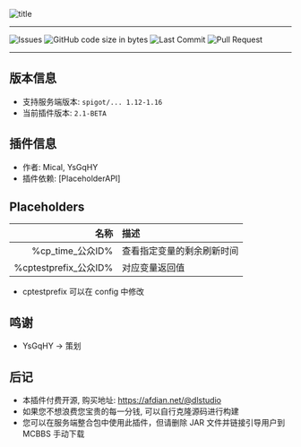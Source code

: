 ![title](https://s3.ax1x.com/2021/01/22/sowa5t.png)

---

![Issues](https://img.shields.io/github/issues/Micalhl/ReviveCoinReremake)
![GitHub code size in bytes](https://img.shields.io/github/languages/code-size/DL-Studio-CN/CustomPapi?style=flat-square)
![Last Commit](https://img.shields.io/github/last-commit/DL-Studio-CN/CustomPapi)
![Pull Request](https://img.shields.io/github/issues-pr/DL-Studio-CN/CustomPapi)

---

## 版本信息

- 支持服务端版本: `spigot/... 1.12-1.16`
- 当前插件版本: `2.1-BETA`

## 插件信息
- 作者: Mical, YsGqHY
- 插件依赖: [PlaceholderAPI]

## Placeholders

| 名称  | 描述 |
|----: | :---- |
|%cp_time_公众ID%|查看指定变量的剩余刷新时间|
|%cptestprefix_公众ID%|对应变量返回值|
- cptestprefix 可以在 config 中修改

## 鸣谢
- YsGqHY -> 策划

## 后记
- 本插件付费开源, 购买地址: https://afdian.net/@dlstudio
- 如果您不想浪费您宝贵的每一分钱, 可以自行克隆源码进行构建
- 您可以在服务端整合包中使用此插件，但请删除 JAR 文件并链接引导用户到 MCBBS 手动下载
